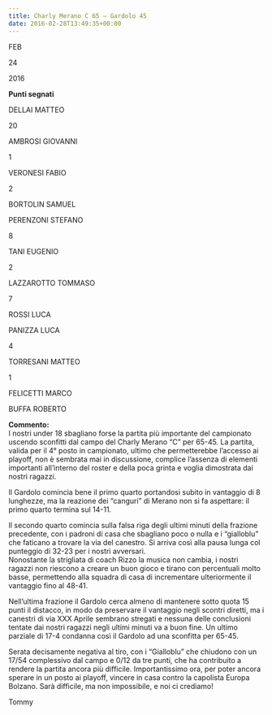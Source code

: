```yaml
---
title: Charly Merano C 65 – Gardolo 45
date: 2016-02-28T13:49:35+00:00
---
```

FEB

24

2016

**Punti segnati**

DELLAI MATTEO

20

AMBROSI GIOVANNI

1

VERONESI FABIO

2

BORTOLIN SAMUEL

PERENZONI STEFANO

8

TANI EUGENIO

2

LAZZAROTTO TOMMASO

7

ROSSI LUCA

PANIZZA LUCA

4

TORRESANI MATTEO

1

FELICETTI MARCO

BUFFA ROBERTO

**Commento:**  
I nostri under 18 sbagliano forse la partita più importante del campionato uscendo sconfitti dal campo del Charly Merano “C” per 65-45. La partita, valida per il 4° posto in campionato, ultimo che permetterebbe l’accesso ai playoff, non è sembrata mai in discussione, complice l’assenza di elementi importanti all’interno del roster e della poca grinta e voglia dimostrata dai nostri ragazzi.

Il Gardolo comincia bene il primo quarto portandosi subito in vantaggio di 8 lunghezze, ma la reazione dei “canguri” di Merano non si fa aspettare: il primo quarto termina sul 14-11.

Il secondo quarto comincia sulla falsa riga degli ultimi minuti della frazione precedente, con i padroni di casa che sbagliano poco o nulla e i “gialloblu” che faticano a trovare la via del canestro. Si arriva così alla pausa lunga col punteggio di 32-23 per i nostri avversari.  
Nonostante la strigliata di coach Rizzo la musica non cambia, i nostri ragazzi non riescono a creare un buon gioco e tirano con percentuali molto basse, permettendo alla squadra di casa di incrementare ulteriormente il vantaggio fino al 48-41.

Nell’ultima frazione il Gardolo cerca almeno di mantenere sotto quota 15 punti il distacco, in modo da preservare il vantaggio negli scontri diretti, ma i canestri di via XXX Aprile sembrano stregati e nessuna delle conclusioni tentate dai nostri ragazzi negli ultimi minuti va a buon fine. Un ultimo parziale di 17-4 condanna così il Gardolo ad una sconfitta per 65-45.

Serata decisamente negativa al tiro, con i “Gialloblu” che chiudono con un 17/54 complessivo dal campo e 0/12 da tre punti, che ha contribuito a rendere la partita ancora più difficile. Importantissimo ora, per poter ancora sperare in un posto ai playoff, vincere in casa contro la capolista Europa Bolzano. Sarà difficile, ma non impossibile, e noi ci crediamo!

Tommy
